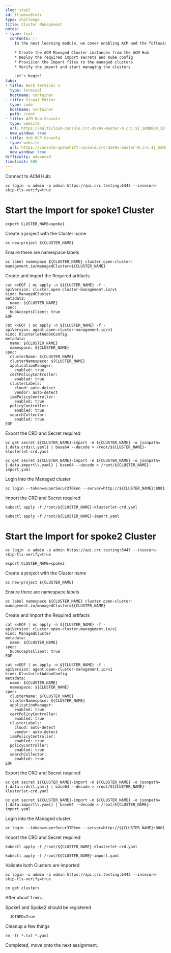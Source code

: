 ```yaml
---
slug: step2
id: ftiwbxv0fmlr
type: challenge
title: Cluster Management
notes:
- type: text
  contents: |-
    In the next learning module, we cover enabling ACM and the following Concepts:

    * Create the ACM Managed Cluster instances from the ACM Hub
    * Deploy the required import secrets and Kube config
    * Provision the Import files to the managed clusters
    * Verify the import and start managing the clusters

    Let's begin!
tabs:
- title: Work Terminal 1
  type: terminal
  hostname: container
- title: Visual Editor
  type: code
  hostname: container
  path: /root
- title: ACM Hub Console
  type: website
  url: https://multicloud-console.crc-dzk9v-master-0.crc.${_SANDBOX_ID}.instruqt.io
  new_window: true
- title: Hub OCP Console
  type: website
  url: https://console-openshift-console.crc-dzk9v-master-0.crc.${_SANDBOX_ID}.instruqt.io
  new_window: true
difficulty: advanced
timelimit: 600
---
```

Connect to ACM Hub:

```
oc login -u admin -p admin https://api.crc.testing:6443 --insecure-skip-tls-verify=true
```

# Start the Import for spoke1 Cluster
```
export CLUSTER_NAME=spoke1
```

Create a project with the Cluster name
```
oc new-project ${CLUSTER_NAME}
```

Ensure there are namespace labels
```
oc label namespace ${CLUSTER_NAME} cluster.open-cluster-management.io/managedCluster=${CLUSTER_NAME}
```

Create and import the Required artifacts
```
cat <<EOF | oc apply -n ${CLUSTER_NAME} -f -
apiVersion: cluster.open-cluster-management.io/v1
kind: ManagedCluster
metadata:
  name: ${CLUSTER_NAME}
spec:
  hubAcceptsClient: true
EOF
```
```
cat <<EOF | oc apply -n ${CLUSTER_NAME} -f -
apiVersion: agent.open-cluster-management.io/v1
kind: KlusterletAddonConfig
metadata:
  name: ${CLUSTER_NAME}
  namespace: ${CLUSTER_NAME}
spec:
  clusterName: ${CLUSTER_NAME}
  clusterNamespace: ${CLUSTER_NAME}
  applicationManager:
    enabled: true
  certPolicyController:
    enabled: true
  clusterLabels:
    cloud: auto-detect
    vendor: auto-detect
  iamPolicyController:
    enabled: true
  policyController:
    enabled: true
  searchCollector:
    enabled: true
EOF
```

Export the CRD and Secret required
```
oc get secret ${CLUSTER_NAME}-import -n ${CLUSTER_NAME} -o jsonpath={.data.crds\\.yaml} | base64 --decode > /root/${CLUSTER_NAME}-klusterlet-crd.yaml
```
```
oc get secret ${CLUSTER_NAME}-import -n ${CLUSTER_NAME} -o jsonpath={.data.import\\.yaml} | base64 --decode > /root/${CLUSTER_NAME}-import.yaml
```

Login into the Managed cluster
```
oc login --token=superSecur3T0ken --server=http://${CLUSTER_NAME}:8001
```

Import the CRD and Secret required
```
kubectl apply -f /root/${CLUSTER_NAME}-klusterlet-crd.yaml
```
```
kubectl apply -f /root/${CLUSTER_NAME}-import.yaml
```

# Start the Import for spoke2 Cluster

```
oc login -u admin -p admin https://api.crc.testing:6443 --insecure-skip-tls-verify=true
```

```
export CLUSTER_NAME=spoke2
```
Create a project with the Cluster name
```
oc new-project ${CLUSTER_NAME}
```

Ensure there are namespace labels
```
oc label namespace ${CLUSTER_NAME} cluster.open-cluster-management.io/managedCluster=${CLUSTER_NAME}
```

Create and import the Required artifacts
```
cat <<EOF | oc apply -n ${CLUSTER_NAME} -f -
apiVersion: cluster.open-cluster-management.io/v1
kind: ManagedCluster
metadata:
  name: ${CLUSTER_NAME}
spec:
  hubAcceptsClient: true
EOF
```
```
cat <<EOF | oc apply -n ${CLUSTER_NAME} -f -
apiVersion: agent.open-cluster-management.io/v1
kind: KlusterletAddonConfig
metadata:
  name: ${CLUSTER_NAME}
  namespace: ${CLUSTER_NAME}
spec:
  clusterName: ${CLUSTER_NAME}
  clusterNamespace: ${CLUSTER_NAME}
  applicationManager:
    enabled: true
  certPolicyController:
    enabled: true
  clusterLabels:
    cloud: auto-detect
    vendor: auto-detect
  iamPolicyController:
    enabled: true
  policyController:
    enabled: true
  searchCollector:
    enabled: true
EOF
```

Export the CRD and Secret required
```
oc get secret ${CLUSTER_NAME}-import -n ${CLUSTER_NAME} -o jsonpath={.data.crds\\.yaml} | base64 --decode > /root/${CLUSTER_NAME}-klusterlet-crd.yaml
```
```
oc get secret ${CLUSTER_NAME}-import -n ${CLUSTER_NAME} -o jsonpath={.data.import\\.yaml} | base64 --decode > /root/${CLUSTER_NAME}-import.yaml
```

Login into the Managed cluster
```
oc login --token=superSecur3T0ken --server=http://${CLUSTER_NAME}:8001
```

Import the CRD and Secret required
```
kubectl apply -f /root/${CLUSTER_NAME}-klusterlet-crd.yaml
```
```
kubectl apply -f /root/${CLUSTER_NAME}-import.yaml
```


Validate both Clusters are imported

```
oc login -u admin -p admin https://api.crc.testing:6443 --insecure-skip-tls-verify=true
```

```
cm get clusters
```

After about 1 min...

Spoke1 and Spoke2 should be registered

```
  JOINED=True
```

Cleanup a few things
```
rm -fr *.txt *.yaml
```

Completed, move onto the next assignment.